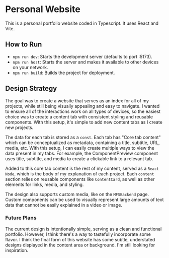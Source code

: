 # Personal Website

This is a personal portfolio website coded in Typescript. It uses React and Vite. 

## How to Run

- `npm run dev`: Starts the development server (defaults to port :5173).
- `npm run host`: Starts the server and makes it available to other devices on your network.
- `npm run build`: Builds the project for deployment.

## Design Strategy

The goal was to create a website that serves as an index for all of my projects, while still being visually appealing and easy to navigate. I wanted to ensure all of the interactions work on all types of devices, so the easiest choice was to create a content tab with consistent styling and reusable components. With this setup, it's simple to add new content tabs as I create new projects. 

The data for each tab is stored as a `const`. Each tab has "Core tab content" which can be conceptualized as metadata, containing a title, subtitle, URL, media, etc. With this setup, I can easily create multiple ways to view the data present in my tabs. For example, the ComponentPreview component uses title, subtitle, and media to create a clickable link to a relevant tab.

Added to this core tab content is the rest of my content, served as a `React Node`, which is the body of my explanation of each project. Each `content` section relies on reusable components like `ContentCard`, as well as other elements for links, media, and styling. 

The design also supports custom media, like on the `MFSBackend` page. Custom components can be used to visually represent large amounts of text data that cannot be easily explained in a video or image.

### Future Plans

The current design is intentionally simple, serving as a clean and functional portfolio. However, I think there's a way to tastefully incorporate some flavor. I think the final form of this website has some subtle, understated designs displayed in the content area or background. I'm still looking for inspiration.